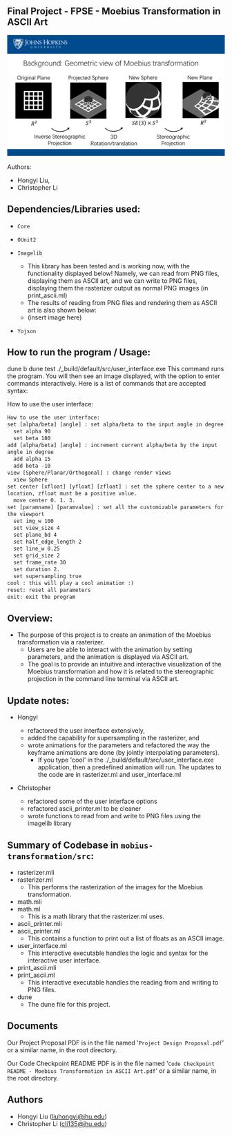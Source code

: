 Final Project - FPSE - Moebius Transformation in ASCII Art
--------------------------------

![Moebius Transformation Image Screenshot](images/moebius-presentation-screenshot.png)


Authors:
- Hongyi Liu,
- Christopher Li

## Dependencies/Libraries used:

- `Core`
- `OUnit2`
- `Imagelib`
  - This library has been tested and is working now, with the functionality displayed below! Namely, we can read from PNG files, displaying them as ASCII art, and we can write to PNG files, displaying them the rasterizer output as normal PNG images (in print_ascii.ml)
  - The results of reading from PNG files and rendering them as ASCII art is also shown below:
  - (insert image here)

- `Yojson`

## How to run the program / Usage:

dune b
dune test
./_build/default/src/user_interface.exe
This command runs the program.
You will then see an image displayed, with the option to enter commands interactively. Here is a list of commands that are accepted syntax:

How to use the user interface:
```
How to use the user interface:
set [alpha/beta] [angle] : set alpha/beta to the input angle in degree
  set alpha 90
  set beta 180
add [alpha/beta] [angle] : increment current alpha/beta by the input 
angle in degree 
  add alpha 15
  add beta -10
view [Sphere/Planar/Orthogonal] : change render views
  view Sphere
set center [xfloat] [yfloat] [zfloat] : set the sphere center to a new 
location, zfloat must be a positive value.
  move center 0. 1. 3.
set [paramname] [paramvalue] : set all the customizable parameters for 
the viewport
  set img_w 100
  set view_size 4
  set plane_bd 4
  set half_edge_length 2
  set line_w 0.25
  set grid_size 2
  set frame_rate 30
  set duration 2.
  set supersampling true
cool : this will play a cool animation :)
reset: reset all parameters
exit: exit the program

```

## Overview:

- The purpose of this project is to create an animation of the Moebius transformation via a rasterizer.
  - Users are be able to interact with the animation by setting parameters, and the animation is displayed via ASCII art.
  - The goal is to provide an intuitive and interactive visualization of the Moebius transformation and how it is related to the stereographic projection in the command line terminal via ASCII art.

## Update notes:

- Hongyi
  - refactored the user interface extensively,
  - added the capability for supersampling in the rasterizer, and
  - wrote animations for the parameters and refactored the way the keyframe animations are done (by jointly interpolating parameters).
    - If you type 'cool' in the ./_build/default/src/user_interface.exe application, then a predefined animation will run.
  The updates to the code are in rasterizer.ml and user_interface.ml

- Christopher
  - refactored some of the user interface options
  - refactored ascii_printer.ml to be cleaner
  - wrote functions to read from and write to PNG files using the imagelib library


## Summary of Codebase in `mobius-transformation/src`:
- rasterizer.mli
- rasterizer.ml
  - This performs the rasterization of the images for the Moebius transformation.
- math.mli
- math.ml
  - This is a math library that the rasterizer.ml uses.
- ascii_printer.mli
- ascii_printer.ml
  - This contains a function to print out a list of floats as an ASCII image.
- user_interface.ml
  - This interactive executable handles the logic and syntax for the interactive user interface.
- print_ascii.mli
- print_ascii.ml
  - This interactive executable handles the reading from and writing to PNG files.
- dune
  - The dune file for this project.

## Documents
 
Our Project Proposal PDF is in the file named '`Project Design Proposal.pdf`' or a similar name, in the root directory.

Our Code Checkpoint README PDF is in the file named '`Code Checkpoint README - Moebius Transformation in ASCII Art.pdf`' or a similar name, in the root directory.


## Authors

- Hongyi Liu (liuhongyi@jhu.edu)
- Christopher Li (cli135@jhu.edu)

